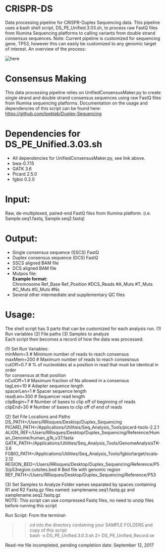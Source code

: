 # CRISPR-DS
Data processing pipeline for CRISPR-Duplex Sequencing data. This pipeline uses
a bash shell script, DS_PE_Unified.3.03.sh, to process raw FastQ files from Illumina
Sequencing platforms to calling variants from double strand consensus sequences. 
Note: Current pipeline is customized for sequencing gene, TP53, however this can
easily be customized to any genomic target of interest. 
An overview of the process:

![here](https://github.com/risqueslab/CRISPR-DS/blob/master/CRISPR-DS_data_processing.png)



# Consensus Making
This data processing pipeline relies on UnifiedConsensusMaker.py to create single strand and double strand consensus sequences using raw FastQ files from Illumina sequencing platforms. Documentation on the usage and dependencies of this script can be found here: https://github.com/loeblab/Duplex-Sequencing

# Dependencies for DS_PE_Unified.3.03.sh
* All dependencies for UnifiedConsensusMaker.py, see link above.
* bwa-0.7.15
* GATK 3.6
* Picard 2.5.0
* fgbio 0.2.0

# Input:
Raw, de-multiplexed, paired-end FastQ files from Illumina platform. (i.e. Sample.seq1.fastq, Sample.seq2.fastq)

# Output:
* Single consensus sequence (SSCS) FastQ 
* Duplex consensus sequence (DCS) FastQ
* SSCS aligned BAM file
* DCS aligned BAM file 
* Mutpos file:  
**Example format:**    
Chromosome  Ref_Base  Ref_Position  #DCS_Reads  #A_Muts #T_Muts #C_Muts #G_Muts #Ns
* Several other intermediate and supplementary QC files

# Usage:
The shell script has 3 parts that can be customized for each analysis run. 
(1) Run variables
(2) File paths
(3) Samples to analyze  
Each script then becomes a record of how the data was processed.  
  
  (1) Set Run Variables:  
  minMem=3            # Minimum number of reads to reach consensus  
  maxMem=200          # Maximum number of reads to reach consesnsus  
  cutOff=0.7          # % of nucleotides at a position in read that must be identical in order   
                      for consensus at that position  
  nCutOff=1           # Maximum fraction of Ns allowed in a consensus  
  tagLen=10           # Adapter sequence length  
  spacerLen=1         # Spacer sequence length  
  readLen=300         # Sequencer read length  
  clipBegin=7         # Number of bases to clip off of beginning of reads  
  clipEnd=30          # Number of bases to clip off of end of reads  
  
  (2) Set File Locations and Paths
  DS_PATH=/Users/RRisques/Desktop/Duplex_Sequencing
  PICARD_PATH=/Applications/Utilities/Seq_Analysis_Tools/picard-tools-2.2.1
  ALIGN_REF=/Users/RRisques/Desktop/Duplex_Sequencing/Reference/Human_Genome/human_g1k_v37.fasta
  GATK_PATH=/Applications/Utilities/Seq_Analysis_Tools/GenomeAnalysisTK-3.6
  FGBIO_PATH=/Applications/Utilities/Seq_Analysis_Tools/fgbio/target/scala-2.12
  REGION_BED=/Users/RRisques/Desktop/Duplex_Sequencing/Reference/P53/p53region.cutsites.bed  # Bed file with genomic region  
  REF_PATH=/Users/RRisques/Desktop/Duplex_Sequencing/Reference/P53  
    
  (3) Set Samples to Analyze
  Folder names separated by spaces containing R1 and R2 Fastq.gz files named: samplename.seq1.fastq.gz and  
  samplename.seq2.fastq.gz  
  NOTE: This script can use compressed Fastq files, no need to unzip files before running this script  
  
Run Script:
  From the terminal-  
  >> cd into the directory containing your SAMPLE FOLDERS and copy of this script  
  >> bash -x DS_PE_Unified.3.0.3.sh 2> DS_PE_Unified_Record.se   

  
Read-me file incompleted, pending completion date: September 12, 2017  
